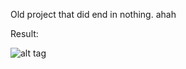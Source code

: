 Old project that did end in nothing. ahah

Result:

![alt tag](http://s22.postimg.org/jj5mbb38h/dragging_rect_gdi.gif)

